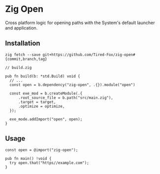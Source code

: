# Zig Open

Cross platform logic for opening paths with the System's default launcher and application.

## Installation

```
zig fetch --save git+https://github.com/Tired-Fox/zig-open#{commit,branch,tag}
```

```zig
// build.zig

pub fn build(b: *std.Build) void {
  // ...
  const open = b.dependency("zig-open", .{}).module("open")

  const exe_mod = b.createModule(.{
      .root_source_file = b.path("src/main.zig"),
      .target = target,
      .optimize = optimize,
  });

  exe_mode.addImport("open", open);
}
```

## Usage

```zig
const open = @import("zig-open");

pub fn main() !void {
  try open.that("https//example.com");
}
```
